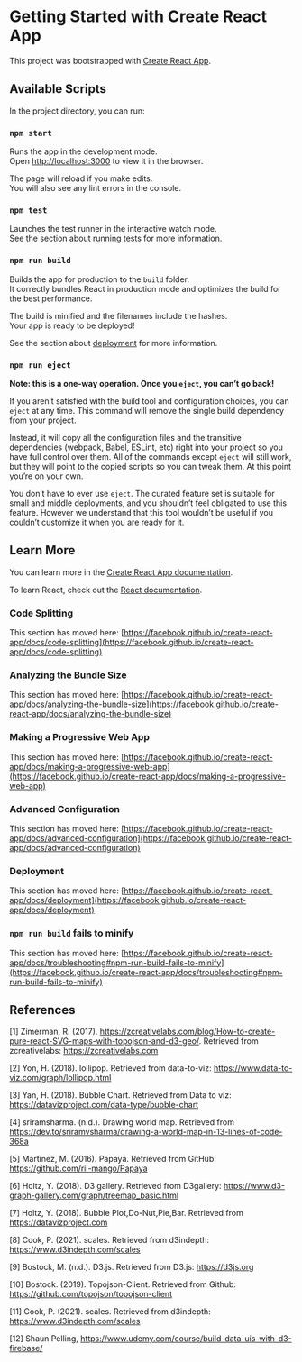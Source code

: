 # Getting Started with Create React App

This project was bootstrapped with [Create React App](https://github.com/facebook/create-react-app).

## Available Scripts

In the project directory, you can run:

### `npm start`

Runs the app in the development mode.\
Open [http://localhost:3000](http://localhost:3000) to view it in the browser.

The page will reload if you make edits.\
You will also see any lint errors in the console.

### `npm test`

Launches the test runner in the interactive watch mode.\
See the section about [running tests](https://facebook.github.io/create-react-app/docs/running-tests) for more information.

### `npm run build`

Builds the app for production to the `build` folder.\
It correctly bundles React in production mode and optimizes the build for the best performance.

The build is minified and the filenames include the hashes.\
Your app is ready to be deployed!

See the section about [deployment](https://facebook.github.io/create-react-app/docs/deployment) for more information.

### `npm run eject`

**Note: this is a one-way operation. Once you `eject`, you can’t go back!**

If you aren’t satisfied with the build tool and configuration choices, you can `eject` at any time. This command will remove the single build dependency from your project.

Instead, it will copy all the configuration files and the transitive dependencies (webpack, Babel, ESLint, etc) right into your project so you have full control over them. All of the commands except `eject` will still work, but they will point to the copied scripts so you can tweak them. At this point you’re on your own.

You don’t have to ever use `eject`. The curated feature set is suitable for small and middle deployments, and you shouldn’t feel obligated to use this feature. However we understand that this tool wouldn’t be useful if you couldn’t customize it when you are ready for it.

## Learn More

You can learn more in the [Create React App documentation](https://facebook.github.io/create-react-app/docs/getting-started).

To learn React, check out the [React documentation](https://reactjs.org/).

### Code Splitting

This section has moved here: [https://facebook.github.io/create-react-app/docs/code-splitting](https://facebook.github.io/create-react-app/docs/code-splitting)

### Analyzing the Bundle Size

This section has moved here: [https://facebook.github.io/create-react-app/docs/analyzing-the-bundle-size](https://facebook.github.io/create-react-app/docs/analyzing-the-bundle-size)

### Making a Progressive Web App

This section has moved here: [https://facebook.github.io/create-react-app/docs/making-a-progressive-web-app](https://facebook.github.io/create-react-app/docs/making-a-progressive-web-app)

### Advanced Configuration

This section has moved here: [https://facebook.github.io/create-react-app/docs/advanced-configuration](https://facebook.github.io/create-react-app/docs/advanced-configuration)

### Deployment

This section has moved here: [https://facebook.github.io/create-react-app/docs/deployment](https://facebook.github.io/create-react-app/docs/deployment)

### `npm run build` fails to minify

This section has moved here: [https://facebook.github.io/create-react-app/docs/troubleshooting#npm-run-build-fails-to-minify](https://facebook.github.io/create-react-app/docs/troubleshooting#npm-run-build-fails-to-minify)


## References
<a id="1">[1]</a> 
Zimerman, R. (2017). https://zcreativelabs.com/blog/How-to-create-pure-react-SVG-maps-with-topojson-and-d3-geo/. Retrieved from zcreativelabs: https://zcreativelabs.com

<a id="2">[2]</a> 
Yon, H. (2018). lollipop. Retrieved from data-to-viz: https://www.data-to-viz.com/graph/lollipop.html

<a id="3">[3]</a> 
Yan, H. (2018). Bubble Chart. Retrieved from Data to viz: https://datavizproject.com/data-type/bubble-chart

<a id="4">[4]</a> 
sriramsharma. (n.d.). Drawing world map. Retrieved from https://dev.to/sriramvsharma/drawing-a-world-map-in-13-lines-of-code-368a

<a id="5">[5]</a> 
Martinez, M. (2016). Papaya. Retrieved from GitHub: https://github.com/rii-mango/Papaya

<a id="6">[6]</a> 
Holtz, Y. (2018). D3 gallery. Retrieved from D3gallery: https://www.d3-graph-gallery.com/graph/treemap_basic.html

<a id="7">[7]</a> 
Holtz, Y. (2018). Bubble Plot,Do-Nut,Pie,Bar. Retrieved from https://datavizproject.com

<a id="8">[8]</a> 
Cook, P. (2021). scales. Retrieved from d3indepth: https://www.d3indepth.com/scales

<a id="9">[9]</a> 
Bostock, M. (n.d.). D3.js. Retrieved from D3.js: https://d3js.org

<a id="10">[10]</a>
Bostock. (2019). Topojson-Client. Retrieved from Github: https://github.com/topojson/topojson-client

<a id="11">[11]</a>
Cook, P. (2021). scales. Retrieved from d3indepth: https://www.d3indepth.com/scales

<a id="12">[12]</a>
Shaun Pelling, https://www.udemy.com/course/build-data-uis-with-d3-firebase/

